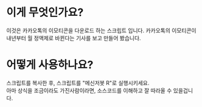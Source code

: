# 이게 무엇인가요?
이것은 카카오톡의 이모티콘을 다운로드 하는 스크립트 입니다. 카카오톡의 이모티콘이 내년부터 월 정액제로 바뀐다는 기사를 보고 만들어 봤습니다.

# 어떻게 사용하나요?
스크립트를 복사한 후, 스크립트를 "메신저봇 R"로 실행시키세요.   
아마 상식을 조금이라도 가진사람이라면, 소스코드를 이해하고 잘 따라올 수 있을겁니다.
